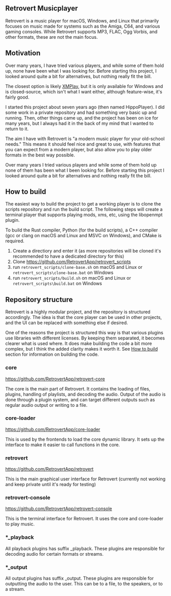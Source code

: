 ## Retrovert Musicplayer 

Retrovert is a music player for macOS, Windows, and Linux that primarily focuses on music made for systems such as the Amiga, C64, and various gaming consoles. While Retrovert supports MP3, FLAC, Ogg Vorbis, and other formats, these are not the main focus.

## Motivation

Over many years, I have tried various players, and while some of them hold up, none have been what I was looking for. Before starting this project, I looked around quite a bit for alternatives, but nothing really fit the bill.

The closest option is likely [XMPlay](https://www.xmplay.com/), but it is only available for Windows and is closed-source, which isn't what I want either, although feature-wise, it's fairly good. 

I started this project about seven years ago (then named HippoPlayer). I did some work in a private repository and had something very basic up and running. Then, other things came up, and the project has been on ice for many years, but I always had it in the back of my mind that I wanted to return to it.

The aim I have with Retrovert is "a modern music player for your old-school needs." This means it should feel nice and great to use, with features that you can expect from a modern player, but also allow you to play older formats in the best way possible.

Over many years I tried various players and while some of them hold up none of them has been what I been looking for. Before starting this project I looked around quite a bit for alternatives and nothing really fit the bill.

## How to build

The easiest way to build the project to get a working player is to clone the scripts repository and run the build script. The following steps will create a terminal player that supports playing mods, xms, etc, using the libopenmpt plugin. 

To build the Rust compiler, Python (for the build scripts), a C++ compiler (gcc or clang on macOS and Linux and MSVC on Windows), and CMake is required.

1. Create a directiory and enter it (as more repositories will be cloned it's recommended to have a dedicated directory for this)
2. Clone https://github.com/RetrovertApp/retrovert_scripts
3. run `retrovert_scripts/clone-base.sh` on macOS and Linux or `retrovert_scripts\clone-base.bat` on Windows
4. run `retrovert_scripts/build.sh` on macOS and Linux or `retrovert_scripts\build.bat` on Windows

## Repository structure

Retrovert is a highly modular project, and the repository is structured accordingly. The idea is that the core player can be used in other projects, and the UI can be replaced with something else if desired.

One of the reasons the project is structured this way is that various plugins use libraries with different licenses. By keeping them separated, it becomes clearer what is used where. It does make building the code a bit more complex, but I think the added clarity makes it worth it. See [How to build](#how-to-build) section for information on building the code.

### core

https://github.com/RetrovertApp/retrovert-core

The core is the main part of Retrovert. It contains the loading of files, plugins, handling of playlists, and decoding the audio. Output of the audio is done through a plugin system, and can target different outputs such as regular audio output or writing to a file.

### core-loader

https://github.com/RetrovertApp/core-loader

This is used by the frontends to load the core dynamic library. It sets up the interface to make it easier to call functions in the core. 

### retrovert

https://github.com/RetrovertApp/retrovert

This is the main graphical user interface for Retrovert (currently not working and keep private until it's ready for testing) 

### retrovert-console

https://github.com/RetrovertApp/retrovert-console

This is the terminal interface for Retrovert. It uses the core and core-loader to play music.

### *_playback

All playback plugins has suffix _playback. These plugins are responsible for decoding audio for certain formats or streams.

### *_output

All output plugins has suffix _output. These plugins are responsible for outputting the audio to the user. This can be to a file, to the speakers, or to a stream.
